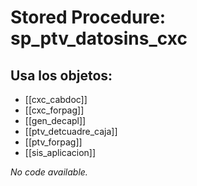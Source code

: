 # Stored Procedure: sp_ptv_datosins_cxc

## Usa los objetos:
- [[cxc_cabdoc]]
- [[cxc_forpag]]
- [[gen_decapl]]
- [[ptv_detcuadre_caja]]
- [[ptv_forpag]]
- [[sis_aplicacion]]

*No code available.*
